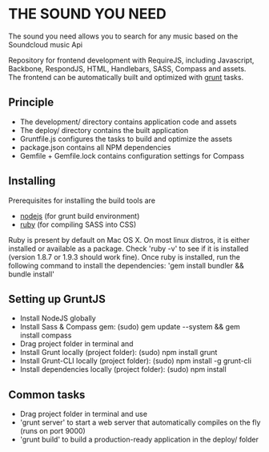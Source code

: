 THE SOUND YOU NEED 
===================

The sound you need allows you to search for any music based on the Soundcloud music Api 

Repository for frontend development with RequireJS, including Javascript, Backbone,  RespondJS, HTML, 
Handlebars, SASS, Compass and assets. The frontend can be automatically built and optimized 
with [grunt](http://gruntjs.com/) tasks.


Principle
---------
* The development/ directory contains application code and assets
* The deploy/ directory contains the built application
* Gruntfile.js configures the tasks to build and optimize the assets
* package.json contains all NPM dependencies
* Gemfile + Gemfile.lock contains configuration settings for Compass


Installing
----------
Prerequisites for installing the build tools are

* [nodejs](http://nodejs.org) (for grunt build environment)
* [ruby](http://ruby-lang.org) (for compiling SASS into CSS)

Ruby is present by default on Mac OS X. On most linux distros, it is either installed or 
available as a package. Check 'ruby -v' to see if it is installed (version 1.8.7 or 1.9.3 
should work fine). Once ruby is installed, run the following command to install the dependencies:
'gem install bundler && bundle install'


Setting up GruntJS
------------------
* Install NodeJS globally
* Install Sass & Compass gem: (sudo) gem update --system && gem install compass
* Drag project folder in terminal and
* Install Grunt locally (project folder): (sudo) npm install grunt
* Install Grunt-CLI locally (project folder): (sudo) npm install -g grunt-cli
* Install dependencies locally (project folder): (sudo) npm install


Common tasks
------------

* Drag project folder in terminal and use
* 'grunt server' to start a web server that automatically compiles on the fly (runs on port 9000)
* 'grunt build' to build a production-ready application in the deploy/ folder   
